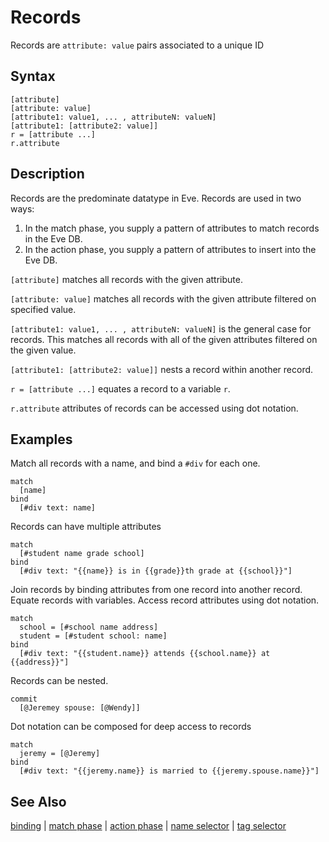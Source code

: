# Records

Records are `attribute: value` pairs associated to a unique ID

## Syntax

```
[attribute]
[attribute: value]
[attribute1: value1, ... , attributeN: valueN]
[attribute1: [attribute2: value]]
r = [attribute ...]
r.attribute
```

## Description

Records are the predominate datatype in Eve. Records are used in two ways:

1. In the match phase, you supply a pattern of attributes to match records in the Eve DB.
2. In the action phase, you supply a pattern of attributes to insert into the Eve DB.

`[attribute]` matches all records with the given attribute.

`[attribute: value]` matches all records with the given attribute filtered on specified value.

`[attribute1: value1, ... , attributeN: valueN]` is the general case for records. This matches all records with all of the given attributes filtered on the given value.

`[attribute1: [attribute2: value]]` nests a record within another record.

`r = [attribute ...]` equates a record to a variable `r`.

`r.attribute` attributes of records can be accessed using dot notation.

## Examples

Match all records with a name, and bind a `#div` for each one.

```
match
  [name]
bind
  [#div text: name]
```

Records can have multiple attributes

```
match
  [#student name grade school]
bind
  [#div text: "{{name}} is in {{grade}}th grade at {{school}}"]
```

Join records by binding attributes from one record into another record. Equate records with variables. Access record attributes using dot notation. 

```
match
  school = [#school name address]
  student = [#student school: name]
bind
  [#div text: "{{student.name}} attends {{school.name}} at {{address}}"]
```

Records can be nested.

```
commit
  [@Jeremey spouse: [@Wendy]]
```

Dot notation can be composed for deep access to records

```
match
  jeremy = [@Jeremy]
bind
  [#div text: "{{jeremy.name}} is married to {{jeremy.spouse.name}}"]
```

## See Also

[binding](binding.md) | [match phase](match-phase.md) | [action phase](action-phase.md) | [name selector](names.md) | [tag selector](tags.md)